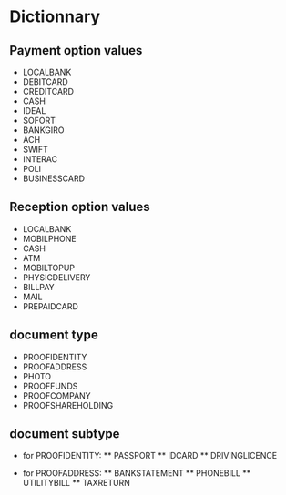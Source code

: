 # Dictionnary


## Payment option values

* LOCALBANK
* DEBITCARD
* CREDITCARD   
* CASH
* IDEAL
* SOFORT
* BANKGIRO
* ACH
* SWIFT
* INTERAC
* POLI
* BUSINESSCARD



## Reception option values

* LOCALBANK
* MOBILPHONE
* CASH
* ATM
* MOBILTOPUP
* PHYSICDELIVERY
* BILLPAY
* MAIL
* PREPAIDCARD


## document type

* PROOFIDENTITY 
* PROOFADDRESS
* PHOTO
* PROOFFUNDS
* PROOFCOMPANY
* PROOFSHAREHOLDING

## document subtype

* for PROOFIDENTITY:
** PASSPORT
** IDCARD
** DRIVINGLICENCE

* for PROOFADDRESS:
** BANKSTATEMENT
** PHONEBILL
** UTILITYBILL
** TAXRETURN